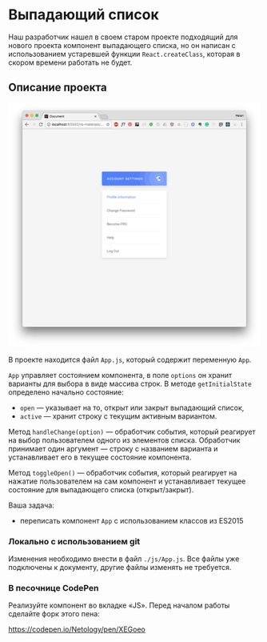 Выпадающий список
===

Наш разработчик нашел в своем старом проекте подходящий для нового проекта компонент выпадающего списка, но он написан с использованием устаревшей функции `React.createClass`, которая в скором времени работать не будет.

## Описание проекта

![Выпадающий список](./assets/dropdown.png)

В проекте находится файл `App.js`, который содержит переменную `App`.

`App` управляет состоянием компонента, в поле `options` он хранит варианты для выбора в виде массива строк. В методе `getInitialState` определено начально состояние:
- `open` — указывает на то, открыт или закрыт выпадающий список,
- `active` — хранит строку с текущим активным вариантом.

Метод `handleChange(option)` — обработчик события, который реагирует на выбор пользователем одного из элементов списка. Обработчик принимает один аргумент — строку с названием варианта и устанавливает его в текущее состояние компонента.

Метод `toggleOpen()` — обработчик события, который реагирует на нажатие пользователем на сам компонент и устанавливает текущее состояние для выпадающего списка (открыт/закрыт).

Ваша задача:
- переписать компонент `App` с использованием классов из ES2015

### Локально с использованием git

Изменения необходимо внести в файл `./js/App.js`. Все файлы уже подключены к документу, другие файлы изменять не требуется.

### В песочнице CodePen

Реализуйте компонент во вкладке «JS». Перед началом работы сделайте форк этого пена:

https://codepen.io/Netology/pen/XEGoeo
